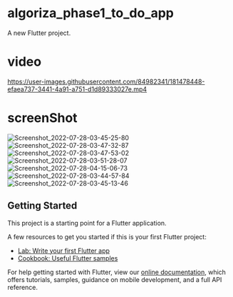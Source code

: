 # algoriza_phase1_to_do_app

A new Flutter project.

# video

https://user-images.githubusercontent.com/84982341/181478448-efaea737-3441-4a91-a751-d1d89333027e.mp4

# screenShot
![Screenshot_2022-07-28-03-45-25-80](https://user-images.githubusercontent.com/84982341/181478671-abbf9f1c-467b-4cfd-bbb3-173cef860d6c.jpg)
![Screenshot_2022-07-28-03-47-32-87](https://user-images.githubusercontent.com/84982341/181478682-7d212246-de20-49fe-9491-50db9b099985.jpg)
![Screenshot_2022-07-28-03-47-53-02](https://user-images.githubusercontent.com/84982341/181478686-440f3c20-cec6-4ac0-8563-942fab5d470c.jpg)
![Screenshot_2022-07-28-03-51-28-07](https://user-images.githubusercontent.com/84982341/181478687-fc9f07df-adb0-43b6-9577-8ff8b73b8c66.jpg)
![Screenshot_2022-07-28-04-15-06-73](https://user-images.githubusercontent.com/84982341/181478691-8c843af3-1615-4b6e-bd73-d1af217c5977.jpg)
![Screenshot_2022-07-28-03-44-57-84](https://user-images.githubusercontent.com/84982341/181478693-ee9a704e-5024-48ee-9e20-e60cdda53bb6.jpg)
![Screenshot_2022-07-28-03-45-13-46](https://user-images.githubusercontent.com/84982341/181478699-c4b27012-0c48-44eb-b51c-db0892b3c1c7.jpg)


## Getting Started

This project is a starting point for a Flutter application.

A few resources to get you started if this is your first Flutter project:

- [Lab: Write your first Flutter app](https://flutter.dev/docs/get-started/codelab)
- [Cookbook: Useful Flutter samples](https://flutter.dev/docs/cookbook)

For help getting started with Flutter, view our
[online documentation](https://flutter.dev/docs), which offers tutorials,
samples, guidance on mobile development, and a full API reference.
